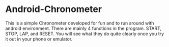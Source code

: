 # Android-Chronometer
This is a simple Chronometer developed for fun and to run around with android environment. There are mainly 4 functions in the program. START, STOP, LAP, and RESET. You will see what they do quite clearly once you try it out in your phone or emulator. 
